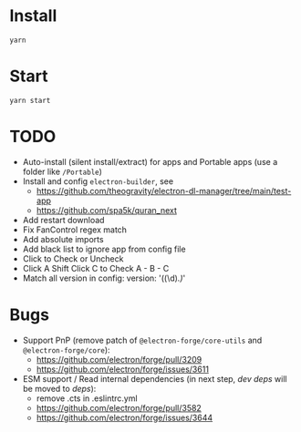 # Install
`yarn`

# Start
`yarn start`

# TODO
- Auto-install (silent install/extract) for apps and Portable apps (use a folder like `/Portable`)
- Install and config `electron-builder`, see
  - https://github.com/theogravity/electron-dl-manager/tree/main/test-app
  - https://github.com/spa5k/quran_next
- Add restart download
- Fix FanControl regex match
- Add absolute imports
- Add black list to ignore app from config file
- Click to Check or Uncheck
- Click A Shift Click C to Check A - B - C
- Match all version in config: version: '((\d)*.)*'

# Bugs
- Support PnP (remove patch of `@electron-forge/core-utils` and `@electron-forge/core`):
  - https://github.com/electron/forge/pull/3209
  - https://github.com/electron/forge/issues/3611
- ESM support / Read internal dependencies (in next step, _dev deps_ will be moved to _deps_):
  - remove .cts in .eslintrc.yml
  - https://github.com/electron/forge/pull/3582
  - https://github.com/electron/forge/issues/3644